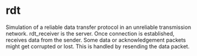 # rdt
Simulation of a reliable data transfer protocol in an unreliable transmission network.
rdt_receiver is the server. Once connection is established, receives data from the sender.
Some data or acknowledgement packets might get corrupted or lost. This is handled by resending 
the data packet.

